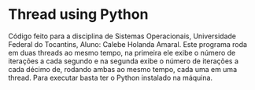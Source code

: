 # Thread using Python

Código feito para a disciplina de Sistemas Operacionais, Universidade Federal do Tocantins, Aluno: Calebe Holanda Amaral.
Este programa roda em duas threads ao mesmo tempo, na primeira ele exibe o número de iterações a cada segundo e na segunda exibe o número de iterações a cada décimo de, rodando ambas ao mesmo tempo, cada uma em uma thread. Para executar basta ter o Python instalado na máquina.